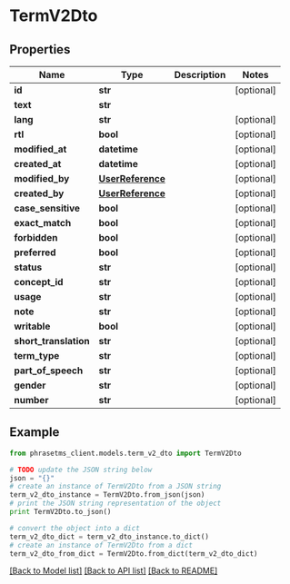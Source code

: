 # TermV2Dto

## Properties

| Name                  | Type                                  | Description | Notes      |
| --------------------- | ------------------------------------- | ----------- | ---------- |
| **id**                | **str**                               |             | [optional] |
| **text**              | **str**                               |             |
| **lang**              | **str**                               |             | [optional] |
| **rtl**               | **bool**                              |             | [optional] |
| **modified_at**       | **datetime**                          |             | [optional] |
| **created_at**        | **datetime**                          |             | [optional] |
| **modified_by**       | [**UserReference**](UserReference.md) |             | [optional] |
| **created_by**        | [**UserReference**](UserReference.md) |             | [optional] |
| **case_sensitive**    | **bool**                              |             | [optional] |
| **exact_match**       | **bool**                              |             | [optional] |
| **forbidden**         | **bool**                              |             | [optional] |
| **preferred**         | **bool**                              |             | [optional] |
| **status**            | **str**                               |             | [optional] |
| **concept_id**        | **str**                               |             | [optional] |
| **usage**             | **str**                               |             | [optional] |
| **note**              | **str**                               |             | [optional] |
| **writable**          | **bool**                              |             | [optional] |
| **short_translation** | **str**                               |             | [optional] |
| **term_type**         | **str**                               |             | [optional] |
| **part_of_speech**    | **str**                               |             | [optional] |
| **gender**            | **str**                               |             | [optional] |
| **number**            | **str**                               |             | [optional] |

## Example

```python
from phrasetms_client.models.term_v2_dto import TermV2Dto

# TODO update the JSON string below
json = "{}"
# create an instance of TermV2Dto from a JSON string
term_v2_dto_instance = TermV2Dto.from_json(json)
# print the JSON string representation of the object
print TermV2Dto.to_json()

# convert the object into a dict
term_v2_dto_dict = term_v2_dto_instance.to_dict()
# create an instance of TermV2Dto from a dict
term_v2_dto_from_dict = TermV2Dto.from_dict(term_v2_dto_dict)
```

[[Back to Model list]](../README.md#documentation-for-models) [[Back to API list]](../README.md#documentation-for-api-endpoints) [[Back to README]](../README.md)
